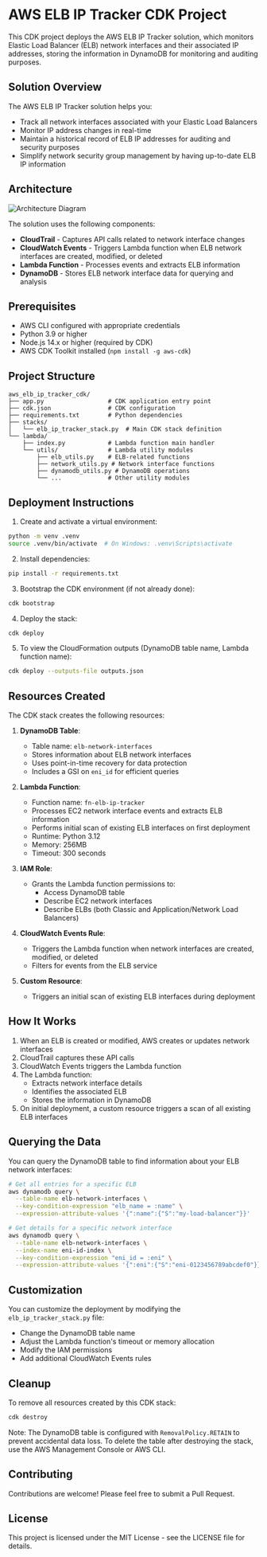 # AWS ELB IP Tracker CDK Project

This CDK project deploys the AWS ELB IP Tracker solution, which monitors Elastic Load Balancer (ELB) network interfaces and their associated IP addresses, storing the information in DynamoDB for monitoring and auditing purposes.

## Solution Overview

The AWS ELB IP Tracker solution helps you:

- Track all network interfaces associated with your Elastic Load Balancers
- Monitor IP address changes in real-time
- Maintain a historical record of ELB IP addresses for auditing and security purposes
- Simplify network security group management by having up-to-date ELB IP information

## Architecture

![Architecture Diagram](https://via.placeholder.com/800x400?text=ELB+IP+Tracker+Architecture)

The solution uses the following components:
- **CloudTrail** - Captures API calls related to network interface changes
- **CloudWatch Events** - Triggers Lambda function when ELB network interfaces are created, modified, or deleted
- **Lambda Function** - Processes events and extracts ELB information
- **DynamoDB** - Stores ELB network interface data for querying and analysis

## Prerequisites

- AWS CLI configured with appropriate credentials
- Python 3.9 or higher
- Node.js 14.x or higher (required by CDK)
- AWS CDK Toolkit installed (`npm install -g aws-cdk`)

## Project Structure

```
aws_elb_ip_tracker_cdk/
├── app.py                  # CDK application entry point
├── cdk.json                # CDK configuration
├── requirements.txt        # Python dependencies
├── stacks/
│   └── elb_ip_tracker_stack.py  # Main CDK stack definition
└── lambda/
    ├── index.py            # Lambda function main handler
    └── utils/              # Lambda utility modules
        ├── elb_utils.py    # ELB-related functions
        ├── network_utils.py # Network interface functions
        ├── dynamodb_utils.py # DynamoDB operations
        └── ...             # Other utility modules
```

## Deployment Instructions

1. Create and activate a virtual environment:

```bash
python -m venv .venv
source .venv/bin/activate  # On Windows: .venv\Scripts\activate
```

2. Install dependencies:

```bash
pip install -r requirements.txt
```

3. Bootstrap the CDK environment (if not already done):

```bash
cdk bootstrap
```

4. Deploy the stack:

```bash
cdk deploy
```

5. To view the CloudFormation outputs (DynamoDB table name, Lambda function name):

```bash
cdk deploy --outputs-file outputs.json
```

## Resources Created

The CDK stack creates the following resources:

1. **DynamoDB Table**: 
   - Table name: `elb-network-interfaces`
   - Stores information about ELB network interfaces
   - Uses point-in-time recovery for data protection
   - Includes a GSI on `eni_id` for efficient queries

2. **Lambda Function**: 
   - Function name: `fn-elb-ip-tracker`
   - Processes EC2 network interface events and extracts ELB information
   - Performs initial scan of existing ELB interfaces on first deployment
   - Runtime: Python 3.12
   - Memory: 256MB
   - Timeout: 300 seconds

3. **IAM Role**: 
   - Grants the Lambda function permissions to:
     - Access DynamoDB table
     - Describe EC2 network interfaces
     - Describe ELBs (both Classic and Application/Network Load Balancers)

4. **CloudWatch Events Rule**: 
   - Triggers the Lambda function when network interfaces are created, modified, or deleted
   - Filters for events from the ELB service

5. **Custom Resource**: 
   - Triggers an initial scan of existing ELB interfaces during deployment

## How It Works

1. When an ELB is created or modified, AWS creates or updates network interfaces
2. CloudTrail captures these API calls
3. CloudWatch Events triggers the Lambda function
4. The Lambda function:
   - Extracts network interface details
   - Identifies the associated ELB
   - Stores the information in DynamoDB
5. On initial deployment, a custom resource triggers a scan of all existing ELB interfaces

## Querying the Data

You can query the DynamoDB table to find information about your ELB network interfaces:

```bash
# Get all entries for a specific ELB
aws dynamodb query \
  --table-name elb-network-interfaces \
  --key-condition-expression "elb_name = :name" \
  --expression-attribute-values '{":name":{"S":"my-load-balancer"}}'

# Get details for a specific network interface
aws dynamodb query \
  --table-name elb-network-interfaces \
  --index-name eni-id-index \
  --key-condition-expression "eni_id = :eni" \
  --expression-attribute-values '{":eni":{"S":"eni-0123456789abcdef0"}}'
```

## Customization

You can customize the deployment by modifying the `elb_ip_tracker_stack.py` file:

- Change the DynamoDB table name
- Adjust the Lambda function's timeout or memory allocation
- Modify the IAM permissions
- Add additional CloudWatch Events rules

## Cleanup

To remove all resources created by this CDK stack:

```bash
cdk destroy
```

Note: The DynamoDB table is configured with `RemovalPolicy.RETAIN` to prevent accidental data loss. To delete the table after destroying the stack, use the AWS Management Console or AWS CLI.

## Contributing

Contributions are welcome! Please feel free to submit a Pull Request.

## License

This project is licensed under the MIT License - see the LICENSE file for details.
